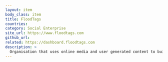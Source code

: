 ```yaml
---
layout: item
body_class: item
title: FloodTags
countries: 
category: Social Enterprise
site_url: https://www.floodtags.com
github_url: 
related: https://dashboard.floodtags.com
description: >
  Organisation that uses online media and user generated content to build monitoring tools for disaster management and food security.
---
```

